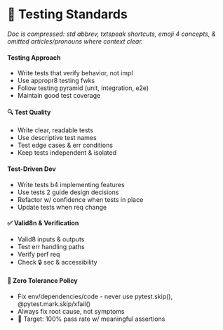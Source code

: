 
# 🧪 Testing Standards

*Doc is compressed: std abbrev, txtspeak shortcuts, emoji 4 concepts, & omitted articles/pronouns where context clear.*

#### Testing Approach
- Write tests that verify behavior, not impl
- Use appropr8 testing fwks
- Follow testing pyramid (unit, integration, e2e)
- Maintain good test coverage

#### 🔍 Test Quality
- Write clear, readable tests
- Use descriptive test names
- Test edge cases & err conditions
- Keep tests independent & isolated

#### Test-Driven Dev
- Write tests b4 implementing features
- Use tests 2 guide design decisions
- Refactor w/ confidence when tests in place
- Update tests when req change

#### ✅ Valid8n & Verification
- Valid8 inputs & outputs
- Test err handling paths
- Verify perf req
- Check 🔒 sec & accessibility

#### 🚨 Zero Tolerance Policy
- Fix env/dependencies/code - never use pytest.skip(), @pytest.mark.skip/xfail()
- Always fix root cause, not symptoms
- 🎯 Target: 100% pass rate w/ meaningful assertions
